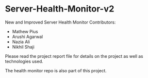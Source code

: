 # Server-Health-Monitor-v2
New and Improved Server Health Monitor
Contributors:
<ul>
<li>Mathew Pius</li>
<li>Arushi Agarwal</li>
<li>Nazia Ali</li>
<li>Nikhil Shaji</li>
</ul>

Please read the project report file for details on the project as well as technologies used.

The health monitor repo is also part of this project.
<!--testing git workflow -->
